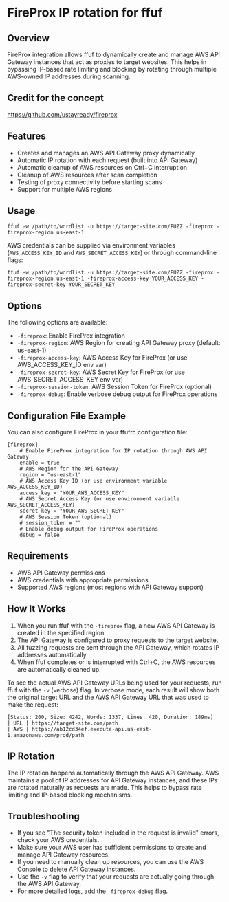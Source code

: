 # FireProx IP rotation for ffuf

## Overview

FireProx integration allows ffuf to dynamically create and manage AWS API Gateway instances that act as proxies to target websites. This helps in bypassing IP-based rate limiting and blocking by rotating through multiple AWS-owned IP addresses during scanning.

## Credit for the concept

https://github.com/ustayready/fireprox

## Features

- Creates and manages an AWS API Gateway proxy dynamically
- Automatic IP rotation with each request (built into API Gateway)
- Automatic cleanup of AWS resources on Ctrl+C interruption
- Cleanup of AWS resources after scan completion
- Testing of proxy connectivity before starting scans
- Support for multiple AWS regions

## Usage

```
ffuf -w /path/to/wordlist -u https://target-site.com/FUZZ -fireprox -fireprox-region us-east-1
```

AWS credentials can be supplied via environment variables (`AWS_ACCESS_KEY_ID` and `AWS_SECRET_ACCESS_KEY`) or through command-line flags:

```
ffuf -w /path/to/wordlist -u https://target-site.com/FUZZ -fireprox -fireprox-region us-east-1 -fireprox-access-key YOUR_ACCESS_KEY -fireprox-secret-key YOUR_SECRET_KEY
```

## Options

The following options are available:

- `-fireprox`: Enable FireProx integration
- `-fireprox-region`: AWS Region for creating API Gateway proxy (default: us-east-1)
- `-fireprox-access-key`: AWS Access Key for FireProx (or use AWS_ACCESS_KEY_ID env var)
- `-fireprox-secret-key`: AWS Secret Key for FireProx (or use AWS_SECRET_ACCESS_KEY env var)
- `-fireprox-session-token`: AWS Session Token for FireProx (optional)
- `-fireprox-debug`: Enable verbose debug output for FireProx operations

## Configuration File Example

You can also configure FireProx in your ffufrc configuration file:

```
[fireprox]
    # Enable FireProx integration for IP rotation through AWS API Gateway
    enable = true
    # AWS Region for the API Gateway
    region = "us-east-1"
    # AWS Access Key ID (or use environment variable AWS_ACCESS_KEY_ID)
    access_key = "YOUR_AWS_ACCESS_KEY"
    # AWS Secret Access Key (or use environment variable AWS_SECRET_ACCESS_KEY)
    secret_key = "YOUR_AWS_SECRET_KEY"
    # AWS Session Token (optional)
    # session_token = ""
    # Enable debug output for FireProx operations
    debug = false
```

## Requirements

- AWS API Gateway permissions
- AWS credentials with appropriate permissions
- Supported AWS regions (most regions with API Gateway support)

## How It Works

1. When you run ffuf with the `-fireprox` flag, a new AWS API Gateway is created in the specified region.
2. The API Gateway is configured to proxy requests to the target website.
3. All fuzzing requests are sent through the API Gateway, which rotates IP addresses automatically.
4. When ffuf completes or is interrupted with Ctrl+C, the AWS resources are automatically cleaned up.

To see the actual AWS API Gateway URLs being used for your requests, run ffuf with the `-v` (verbose) flag. In verbose mode, each result will show both the original target URL and the AWS API Gateway URL that was used to make the request:

```
[Status: 200, Size: 4242, Words: 1337, Lines: 420, Duration: 189ms]
| URL | https://target-site.com/path
| AWS | https://ab12cd34ef.execute-api.us-east-1.amazonaws.com/prod/path
```

## IP Rotation

The IP rotation happens automatically through the AWS API Gateway. AWS maintains a pool of IP addresses for API Gateway instances, and these IPs are rotated naturally as requests are made. This helps to bypass rate limiting and IP-based blocking mechanisms.

## Troubleshooting

- If you see "The security token included in the request is invalid" errors, check your AWS credentials.
- Make sure your AWS user has sufficient permissions to create and manage API Gateway resources.
- If you need to manually clean up resources, you can use the AWS Console to delete API Gateway instances.
- Use the `-v` flag to verify that your requests are actually going through the AWS API Gateway.
- For more detailed logs, add the `-fireprox-debug` flag.
